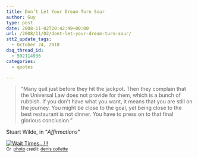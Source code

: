 ```yaml
---
title: Don’t Let Your Dream Turn Sour
author: Guy
type: post
date: 2008-11-02T20:42:49+00:00
url: /2008/11/02/dont-let-your-dream-turn-sour/
stt2_update_tags:
  - October 24, 2010
dsq_thread_id:
  - 592114936
categories:
  - quotes

---
```

> &#8220;Many quit just before they hit the jackpot. Then they complain that the Universal Law does not provide for them, which is a bunch of rubbish. If you don&#8217;t have what you want, it means that you are still on the journey. You might be close to the goal, yet being close to the best restaurant is not dinner. You have to press on to that final glorious conclusion.&#8221;

Stuart Wilde, in “_Affirmations_”

<a href="http://www.flickr.com/photos/62202285@N00/2201884734/" title="Wait Times…!!!" target="_blank"><img src="http://farm3.static.flickr.com/2308/2201884734_9b2849318f_m.jpg" alt="Wait Times…!!!" border="0" /></a>  
<small><a href="http://creativecommons.org/licenses/by-nc-nd/2.0/" title="Attribution-NonCommercial-NoDerivs License" target="_blank"><img src="https://2018.guyjames.com/wp-content/plugins/photo-dropper/images/cc.png" alt="Creative Commons License" border="0" width="16" height="16" align="absmiddle" /></a> <a href="http://www.photodropper.com/photos/" target="_blank">photo</a> credit: <a href="http://www.flickr.com/photos/62202285@N00/2201884734/" title="denis collette" target="_blank">denis collette</a></small>